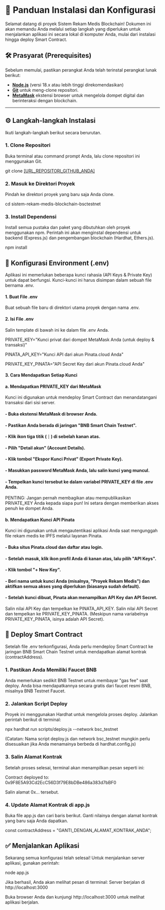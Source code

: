 # 🚀 Panduan Instalasi dan Konfigurasi
Selamat datang di proyek Sistem Rekam Medis Blockchain! Dokumen ini akan memandu Anda melalui setiap langkah yang diperlukan untuk menjalankan aplikasi ini secara lokal di komputer Anda, mulai dari instalasi hingga deploy Smart Contract.

## 🛠️ Prasyarat (Prerequisites)

Sebelum memulai, pastikan perangkat Anda telah terinstal perangkat lunak berikut:

- **[Node.js](https://nodejs.org/)** (versi 18.x atau lebih tinggi direkomendasikan)
- **[Git](https://git-scm.com/)** untuk meng-clone repositori.
- **[MetaMask](https://metamask.io/)** ekstensi browser untuk mengelola dompet digital dan berinteraksi dengan blockchain.

---

## ⚙️ Langkah-langkah Instalasi

Ikuti langkah-langkah berikut secara berurutan.

### 1. Clone Repositori
Buka terminal atau command prompt Anda, lalu clone repositori ini menggunakan Git.

git clone [\[URL_REPOSITORI_GITHUB_ANDA\]](https://github.com/BochanUFM18/sistem-rekam-medis-blockchain-bsctestnet)

### 2. Masuk ke Direktori Proyek
Pindah ke direktori proyek yang baru saja Anda clone.

cd sistem-rekam-medis-blockchain-bsctestnet

### 3. Install Dependensi
Install semua pustaka dan paket yang dibutuhkan oleh proyek menggunakan npm. Perintah ini akan menginstal dependensi untuk backend (Express.js) dan pengembangan blockchain (Hardhat, Ethers.js).

npm install 

## 🔑 Konfigurasi Environment (.env) 
Aplikasi ini memerlukan beberapa kunci rahasia (API Keys & Private Key) untuk dapat berfungsi. Kunci-kunci ini harus disimpan dalam sebuah file bernama .env.

#### 1. Buat File .env
Buat sebuah file baru di direktori utama proyek dengan nama .env.

#### 2. Isi File .env
Salin template di bawah ini ke dalam file .env Anda.

PRIVATE_KEY="Kunci privat dari dompet MetaMask Anda (untuk deploy & transaksi)"

PINATA_API_KEY="Kunci API dari akun Pinata.cloud Anda"

PRIVATE_KEY_PINATA="API Secret Key dari akun Pinata.cloud Anda"

#### 3. Cara Mendapatkan Setiap Kunci
#### a. Mendapatkan PRIVATE_KEY dari MetaMask 
Kunci ini digunakan untuk mendeploy Smart Contract dan menandatangani transaksi dari sisi server.

#### - Buka ekstensi MetaMask di browser Anda.
#### - Pastikan Anda berada di jaringan "BNB Smart Chain Testnet".
#### - Klik ikon tiga titik (⋮) di sebelah kanan atas.
#### - Pilih "Detail akun" (Account Details).
#### - Klik tombol "Ekspor Kunci Privat" (Export Private Key).
#### - Masukkan password MetaMask Anda, lalu salin kunci yang muncul.
#### - Tempelkan kunci tersebut ke dalam variabel PRIVATE_KEY di file .env Anda.
PENTING: Jangan pernah membagikan atau mempublikasikan PRIVATE_KEY Anda kepada siapa pun! Ini setara dengan memberikan akses penuh ke dompet Anda.

#### b. Mendapatkan Kunci API Pinata
Kunci ini digunakan untuk mengautentikasi aplikasi Anda saat mengunggah file rekam medis ke IPFS melalui layanan Pinata.
#### - Buka situs Pinata.cloud dan daftar atau login.
#### - Setelah masuk, klik ikon profil Anda di kanan atas, lalu pilih "API Keys".
#### - Klik tombol "+ New Key".
#### - Beri nama untuk kunci Anda (misalnya, "Proyek Rekam Medis") dan aktifkan semua akses yang diperlukan (biasanya sudah default).
#### - Setelah kunci dibuat, Pinata akan menampilkan API Key dan API Secret.
Salin nilai API Key dan tempelkan ke PINATA_API_KEY.
Salin nilai API Secret dan tempelkan ke PRIVATE_KEY_PINATA. (Meskipun nama variabelnya PRIVATE_KEY_PINATA, isinya adalah API Secret).

## 📜 Deploy Smart Contract
Setelah file .env terkonfigurasi, Anda perlu mendeploy Smart Contract ke jaringan BNB Smart Chain Testnet untuk mendapatkan alamat kontrak (contractAddress).

### 1. Pastikan Anda Memiliki Faucet BNB
Anda memerlukan sedikit BNB Testnet untuk membayar "gas fee" saat deploy. Anda bisa mendapatkannya secara gratis dari faucet resmi BNB, misalnya BNB Testnet Faucet.

### 2. Jalankan Script Deploy
Proyek ini menggunakan Hardhat untuk mengelola proses deploy. Jalankan perintah berikut di terminal: 

npx hardhat run scripts/deploy.js --network bsc_testnet

(Catatan: Nama script deploy.js dan network bsc_testnet mungkin perlu disesuaikan jika Anda menamainya berbeda di hardhat.config.js)

### 3. Salin Alamat Kontrak 
Setelah proses selesai, terminal akan menampilkan pesan seperti ini:

Contract deployed to: 0x9F8E5A93Cd2EcC56D3f79E8bDBe486a383d7bBF0 

Salin alamat 0x... tersebut.

### 4. Update Alamat Kontrak di app.js
Buka file app.js dan cari baris berikut. Ganti nilainya dengan alamat kontrak yang baru saja Anda dapatkan.

const contractAddress = "GANTI_DENGAN_ALAMAT_KONTRAK_ANDA"; 

## ✅ Menjalankan Aplikasi 
Sekarang semua konfigurasi telah selesai! Untuk menjalankan server aplikasi, gunakan perintah: 

node app.js 

Jika berhasil, Anda akan melihat pesan di terminal:
Server berjalan di http://localhost:3000

Buka browser Anda dan kunjungi http://localhost:3000 untuk melihat aplikasi berjalan.